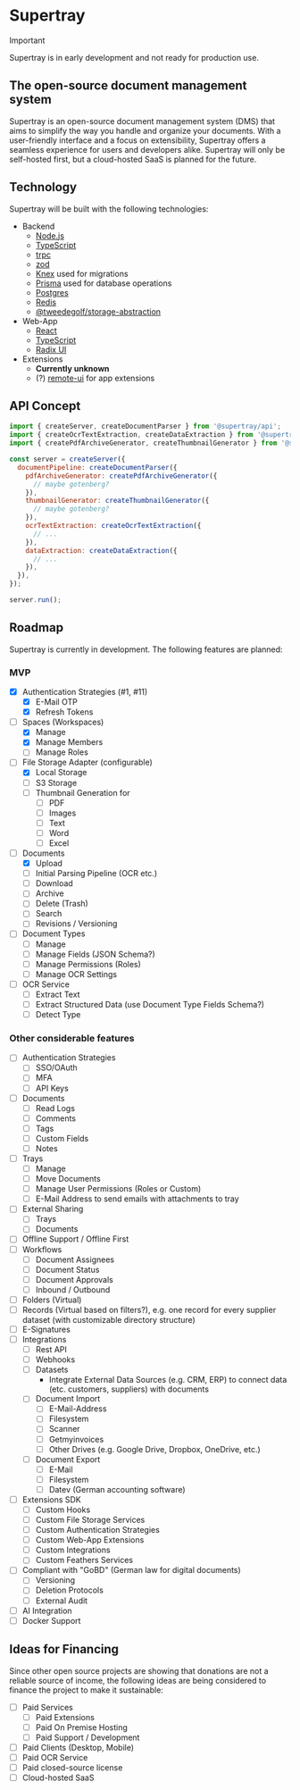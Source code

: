# Supertray

> [!IMPORTANT]  
> Supertray is in early development and not ready for production use.

## The open-source document management system

Supertray is an open-source document management system (DMS) that aims to simplify the way you handle and organize your documents. With a user-friendly interface and a focus on extensibility, Supertray offers a seamless experience for users and developers alike. Supertray will only be self-hosted first, but a cloud-hosted SaaS is planned for the future.

## Technology

Supertray will be built with the following technologies:

- Backend
  - [Node.js](https://nodejs.org/en/)
  - [TypeScript](https://www.typescriptlang.org/)
  - [trpc](https://trpc.io/)
  - [zod](https://github.com/colinhacks/zod)
  - [Knex](https://knexjs.org/) used for migrations
  - [Prisma](https://www.prisma.io/) used for database operations
  - [Postgres](https://www.postgresql.org/)
  - [Redis](https://redis.io/)
  - [@tweedegolf/storage-abstraction](https://github.com/tweedegolf/storage-abstraction)
- Web-App
  - [React](https://reactjs.org/)
  - [TypeScript](https://www.typescriptlang.org/)
  - [Radix UI](https://radix-ui.com/)
- Extensions
  - **Currently unknown**
  - (?) [remote-ui](https://github.com/Shopify/remote-ui) for app extensions

## API Concept

```js
import { createServer, createDocumentParser } from '@supertray/api';
import { createOcrTextExtraction, createDataExtraction } from '@supertray/ocr-supertray-ai';
import { createPdfArchiveGenerator, createThumbnailGenerator } from '@supertray/gotenberg';

const server = createServer({
  documentPipeline: createDocumentParser({
    pdfArchiveGenerator: createPdfArchiveGenerator({
      // maybe gotenberg?
    }),
    thumbnailGenerator: createThumbnailGenerator({
      // maybe gotenberg?
    }),
    ocrTextExtraction: createOcrTextExtraction({
      // ...
    }),
    dataExtraction: createDataExtraction({
      // ...
    }),
  }),
});

server.run();
```

## Roadmap

Supertray is currently in development. The following features are planned:

### MVP

- [x] Authentication Strategies (#1, #11)
  - [x] E-Mail OTP
  - [x] Refresh Tokens
- [ ] Spaces (Workspaces)
  - [x] Manage
  - [x] Manage Members
  - [ ] Manage Roles
- [ ] File Storage Adapter (configurable)
  - [x] Local Storage
  - [ ] S3 Storage
  - [ ] Thumbnail Generation for
    - [ ] PDF
    - [ ] Images
    - [ ] Text
    - [ ] Word
    - [ ] Excel
- [ ] Documents
  - [x] Upload
  - [ ] Initial Parsing Pipeline (OCR etc.)
  - [ ] Download
  - [ ] Archive
  - [ ] Delete (Trash)
  - [ ] Search
  - [ ] Revisions / Versioning
- [ ] Document Types
  - [ ] Manage
  - [ ] Manage Fields (JSON Schema?)
  - [ ] Manage Permissions (Roles)
  - [ ] Manage OCR Settings
- [ ] OCR Service
  - [ ] Extract Text
  - [ ] Extract Structured Data (use Document Type Fields Schema?)
  - [ ] Detect Type

### Other considerable features

- [ ] Authentication Strategies
  - [ ] SSO/OAuth
  - [ ] MFA
  - [ ] API Keys
- [ ] Documents
  - [ ] Read Logs
  - [ ] Comments
  - [ ] Tags
  - [ ] Custom Fields
  - [ ] Notes
- [ ] Trays
  - [ ] Manage
  - [ ] Move Documents
  - [ ] Manage User Permissions (Roles or Custom)
  - [ ] E-Mail Address to send emails with attachments to tray
- [ ] External Sharing
  - [ ] Trays
  - [ ] Documents
- [ ] Offline Support / Offline First
- [ ] Workflows
  - [ ] Document Assignees
  - [ ] Document Status
  - [ ] Document Approvals
  - [ ] Inbound / Outbound
- [ ] Folders (Virtual)
- [ ] Records (Virtual based on filters?), e.g. one record for every supplier dataset (with customizable directory structure)
- [ ] E-Signatures
- [ ] Integrations
  - [ ] Rest API
  - [ ] Webhooks
  - [ ] Datasets
    - Integrate External Data Sources (e.g. CRM, ERP) to connect data (etc. customers, suppliers) with documents
  - [ ] Document Import
    - [ ] E-Mail-Address
    - [ ] Filesystem
    - [ ] Scanner
    - [ ] Getmyinvoices
    - [ ] Other Drives (e.g. Google Drive, Dropbox, OneDrive, etc.)
  - [ ] Document Export
    - [ ] E-Mail
    - [ ] Filesystem
    - [ ] Datev (German accounting software)
- [ ] Extensions SDK
  - [ ] Custom Hooks
  - [ ] Custom File Storage Services
  - [ ] Custom Authentication Strategies
  - [ ] Custom Web-App Extensions
  - [ ] Custom Integrations
  - [ ] Custom Feathers Services
- [ ] Compliant with "GoBD" (German law for digital documents)
  - [ ] Versioning
  - [ ] Deletion Protocols
  - [ ] External Audit
- [ ] AI Integration
- [ ] Docker Support

## Ideas for Financing

Since other open source projects are showing that donations are not a reliable source of income, the following ideas are being considered to finance the project to make it sustainable:

- [ ] Paid Services
  - [ ] Paid Extensions
  - [ ] Paid On Premise Hosting
  - [ ] Paid Support / Development
- [ ] Paid Clients (Desktop, Mobile)
- [ ] Paid OCR Service
- [ ] Paid closed-source license
- [ ] Cloud-hosted SaaS
